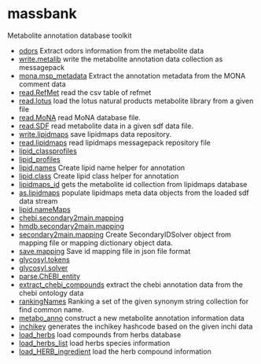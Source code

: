 ﻿# massbank

Metabolite annotation database toolkit

+ [odors](massbank/odors.1) Extract odors information from the metabolite data
+ [write.metalib](massbank/write.metalib.1) write the metabolite annotation data collection as messagepack
+ [mona.msp_metadata](massbank/mona.msp_metadata.1) Extract the annotation metadata from the MONA comment data
+ [read.RefMet](massbank/read.RefMet.1) read the csv table of refmet
+ [read.lotus](massbank/read.lotus.1) load the lotus natural products metabolite library from a given file
+ [read.MoNA](massbank/read.MoNA.1) read MoNA database file.
+ [read.SDF](massbank/read.SDF.1) read metabolite data in a given sdf data file.
+ [write.lipidmaps](massbank/write.lipidmaps.1) save lipidmaps data repository.
+ [read.lipidmaps](massbank/read.lipidmaps.1) read lipidmaps messagepack repository file
+ [lipid_classprofiles](massbank/lipid_classprofiles.1) 
+ [lipid_profiles](massbank/lipid_profiles.1) 
+ [lipid.names](massbank/lipid.names.1) Create lipid name helper for annotation
+ [lipid.class](massbank/lipid.class.1) Create lipid class helper for annotation
+ [lipidmaps_id](massbank/lipidmaps_id.1) gets the metabolite id collection from lipidmaps database
+ [as.lipidmaps](massbank/as.lipidmaps.1) populate lipidmaps meta data objects from the loaded sdf data stream
+ [lipid.nameMaps](massbank/lipid.nameMaps.1) 
+ [chebi.secondary2main.mapping](massbank/chebi.secondary2main.mapping.1) 
+ [hmdb.secondary2main.mapping](massbank/hmdb.secondary2main.mapping.1) 
+ [secondary2main.mapping](massbank/secondary2main.mapping.1) Create SecondaryIDSolver object from mapping file or mapping dictionary object data.
+ [save.mapping](massbank/save.mapping.1) Save id mapping file in json file format
+ [glycosyl.tokens](massbank/glycosyl.tokens.1) 
+ [glycosyl.solver](massbank/glycosyl.solver.1) 
+ [parse.ChEBI_entity](massbank/parse.ChEBI_entity.1) 
+ [extract_chebi_compounds](massbank/extract_chebi_compounds.1) extract the chebi annotation data from the chebi ontology data
+ [rankingNames](massbank/rankingNames.1) Ranking a set of the given synonym string collection for find common name.
+ [metabo_anno](massbank/metabo_anno.1) construct a new metabolite annotation information data
+ [inchikey](massbank/inchikey.1) generates the inchikey hashcode based on the given inchi data
+ [load_herbs](massbank/load_herbs.1) load compounds from herbs database
+ [load_herbs_list](massbank/load_herbs_list.1) load herbs species information
+ [load_HERB_ingredient](massbank/load_HERB_ingredient.1) load the herb compound information
